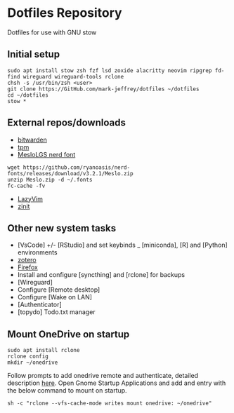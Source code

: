 # Dotfiles Repository 

Dotfiles for use with GNU stow

## Initial setup

```{shell}
sudo apt install stow zsh fzf lsd zoxide alacritty neovim ripgrep fd-find wireguard wireguard-tools rclone
chsh -s /usr/bin/zsh <user>
git clone https://GitHub.com/mark-jeffrey/dotfiles ~/dotfiles
cd ~/dotfiles
stow *
```

## External repos/downloads

- [bitwarden](https://bitwarden.com/download/)
- [tpm](https://github.com/tmux-plugins/tpm)
- [MesloLGS nerd font](https://www.nerdfonts.com/font-downloads)

```{shell}
wget https://github.com/ryanoasis/nerd-fonts/releases/download/v3.2.1/Meslo.zip
unzip Meslo.zip -d ~/.fonts
fc-cache -fv
```
- [LazyVim](https://www.lazyvim.org/installation)
- [zinit](https://github.com/zdharma-continuum/zinit?tab=readme-ov-file#install)

## Other new system tasks

- [VsCode] +/- [RStudio] and set keybinds
_ [miniconda], [R] and [Python] environments
- [zotero](https://github.com/retorquere/zotero-deb)
- [Firefox](https://www.mozilla.org/en-GB/firefox/new/)
- Install and configure [syncthing] and [rclone] for backups
- [Wireguard]
- Configure [Remote desktop]
- Configure [Wake on LAN]
- [Authenticator]
- [topydo] Todo.txt manager

## Mount OneDrive on startup

```{shell}
sudo apt install rclone
rclone config
mkdir ~/onedrive
```

Follow prompts to add onedrive remote and authenticate, detailed description [here](https://itsfoss.com/use-onedrive-linux-rclone/).
Open Gnome Startup Applications and add and entry with the below command to mount on startup.

```{shell}
sh -c "rclone --vfs-cache-mode writes mount onedrive: ~/onedrive"
```
